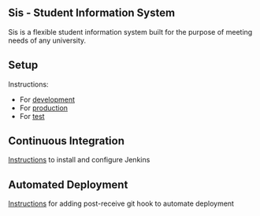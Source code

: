 Sis - Student Information System
----

Sis is a flexible student information system built for the purpose of meeting needs of any university.

Setup
----

Instructions:
- For [development](../develop/docs/setup/development.md)
- For [production](../develop/docs/setup/production.md)
- For [test](../develop/docs/setup/test.md)

Continuous Integration
----

[Instructions](../develop/docs/ci/jenkins.md) to install and configure Jenkins

Automated Deployment
----
[Instructions](../develop/docs/git/automate-deployment.md) for adding post-receive git hook to automate deployment
